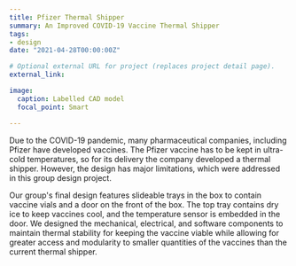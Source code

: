 ```yaml
---
title: Pfizer Thermal Shipper
summary: An Improved COVID-19 Vaccine Thermal Shipper
tags:
- design
date: "2021-04-28T00:00:00Z"

# Optional external URL for project (replaces project detail page).
external_link: 

image:
  caption: Labelled CAD model
  focal_point: Smart

---
```


Due to the COVID-19 pandemic, many pharmaceutical companies, including Pfizer have developed vaccines.
The Pfizer vaccine has to be kept in ultra-cold temperatures, so for its delivery the company developed a thermal shipper.
However, the design has major limitations, which were addressed in this group design project.

Our group's final design features slideable trays in the box to contain vaccine vials and a door on the front of the box.
The top tray contains dry ice to keep vaccines cool, and the temperature sensor is embedded in the door.
We designed the mechanical, electrical, and software components to maintain thermal stability for keeping 
the vaccine viable while allowing for greater access and modularity to smaller quantities of the vaccines 
than the current thermal shipper.